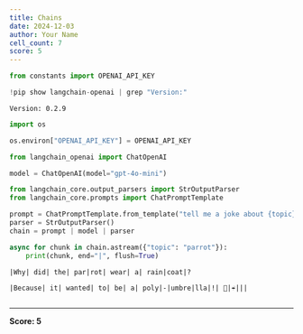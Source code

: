 ```yaml
---
title: Chains
date: 2024-12-03
author: Your Name
cell_count: 7
score: 5
---
```


```python
from constants import OPENAI_API_KEY
```


```python
!pip show langchain-openai | grep "Version:"
```

    Version: 0.2.9



```python
import os
```


```python
os.environ["OPENAI_API_KEY"] = OPENAI_API_KEY
```


```python
from langchain_openai import ChatOpenAI

model = ChatOpenAI(model="gpt-4o-mini")
```


```python
from langchain_core.output_parsers import StrOutputParser
from langchain_core.prompts import ChatPromptTemplate

prompt = ChatPromptTemplate.from_template("tell me a joke about {topic}")
parser = StrOutputParser()
chain = prompt | model | parser

async for chunk in chain.astream({"topic": "parrot"}):
    print(chunk, end="|", flush=True)
```

    |Why| did| the| par|rot| wear| a| rain|coat|?
    
    |Because| it| wanted| to| be| a| poly|-|umbre|lla|!| 🦜|☔|️||


```python

```


---
**Score: 5**